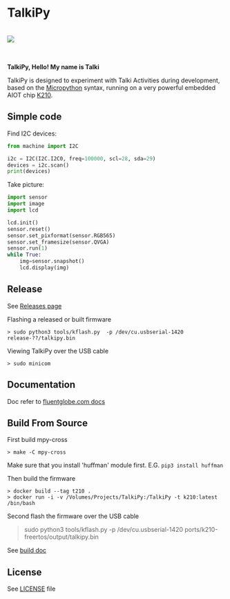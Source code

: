 TalkiPy
=======================

</br>

<div class="title_pic">
    <img src="ports/k210-freertos/docs/assets/micropython.png">
</div>

</br>
</br>

**TalkiPy, Hello! My name is Talki**

TalkiPy is designed to experiment with Talki Activities during development, based on the [Micropython](http://www.micropython.org) syntax, running on a very powerful embedded AIOT chip [K210](https://kendryte.com).

## Simple code

Find I2C devices:

```python
from machine import I2C

i2c = I2C(I2C.I2C0, freq=100000, scl=28, sda=29)
devices = i2c.scan()
print(devices)
```

Take picture:

```python
import sensor
import image
import lcd

lcd.init()
sensor.reset()
sensor.set_pixformat(sensor.RGB565)
sensor.set_framesize(sensor.QVGA)
sensor.run(1)
while True:
    img=sensor.snapshot()
    lcd.display(img)
```

## Release

See [Releases page](https://github.com/fluentglobe/TalkiPy/releases)

Flashing a released or built firmware

    > sudo python3 tools/kflash.py  -p /dev/cu.usbserial-1420 release-??/talkipy.bin

Viewing TalkiPy over the USB cable

    > sudo minicom

## Documentation

Doc refer to [fluentglobe.com docs](https://fluentglobe.com/talki/py)


## Build From Source

First build mpy-cross

    > make -C mpy-cross

Make sure that you install 'huffman' module first. E.G. `pip3 install huffman`

Then build the firmware

    > docker build --tag t210 .
    > docker run -i -v /Volumes/Projects/TalkiPy:/TalkiPy -t k210:latest /bin/bash

Second flash the firmware over the USB cable

> sudo python3 tools/kflash.py -p /dev/cu.usbserial-1420 ports/k210-freertos/output/talkipy.bin

See [build doc](ports/k210-freertos/README.md)

## License

See [LICENSE](LICENSE.md) file
